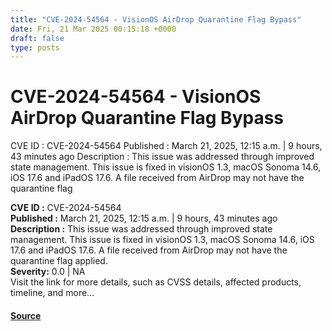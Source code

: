 ```yaml
---
title: "CVE-2024-54564 - VisionOS AirDrop Quarantine Flag Bypass"
date: Fri, 21 Mar 2025 00:15:18 +0000
draft: false
type: posts
---
```

# CVE-2024-54564 - VisionOS AirDrop Quarantine Flag Bypass





 CVE ID : CVE-2024-54564 Published : March 21, 2025, 12:15 a.m. | 9 hours, 43 minutes ago Description : This issue was addressed through improved state management. This issue is fixed in visionOS 1.3, macOS Sonoma 14.6, iOS 17.6 and iPadOS 17.6. A file received from AirDrop may not have the quarantine flag

**CVE ID :** CVE-2024-54564  
**Published :** March 21, 2025, 12:15 a.m. | 9 hours, 43 minutes ago  
**Description :** This issue was addressed through improved state management. This issue is fixed in visionOS 1.3, macOS Sonoma 14.6, iOS 17.6 and iPadOS 17.6. A file received from AirDrop may not have the quarantine flag applied.  
**Severity:** 0.0 | NA  
Visit the link for more details, such as CVSS details, affected products, timeline, and more...

#### [Source](https://cvefeed.io/vuln/detail/CVE-2024-54564)


